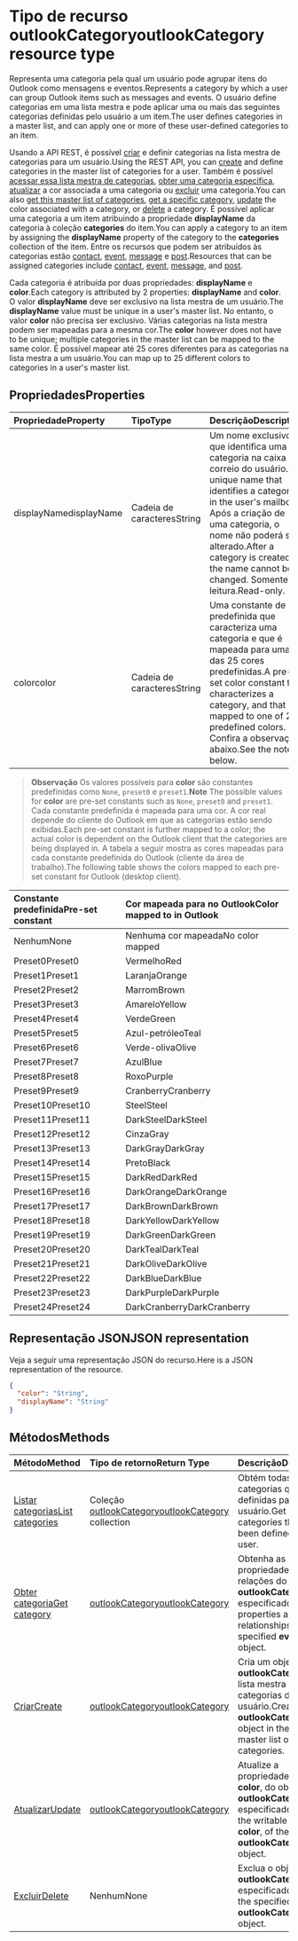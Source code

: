 # <a name="outlookcategory-resource-type"></a><span data-ttu-id="55683-101">Tipo de recurso outlookCategory</span><span class="sxs-lookup"><span data-stu-id="55683-101">outlookCategory resource type</span></span>


<span data-ttu-id="55683-102">Representa uma categoria pela qual um usuário pode agrupar itens do Outlook como mensagens e eventos.</span><span class="sxs-lookup"><span data-stu-id="55683-102">Represents a category by which a user can group Outlook items such as messages and events.</span></span> <span data-ttu-id="55683-103">O usuário define categorias em uma lista mestra e pode aplicar uma ou mais das seguintes categorias definidas pelo usuário a um item.</span><span class="sxs-lookup"><span data-stu-id="55683-103">The user defines categories in a master list, and can apply one or more of these user-defined categories to an item.</span></span> 

<span data-ttu-id="55683-104">Usando a API REST, é possível [criar](../api/outlookuser_post_mastercategories.md) e definir categorias na lista mestra de categorias para um usuário.</span><span class="sxs-lookup"><span data-stu-id="55683-104">Using the REST API, you can [create](../api/outlookuser_post_mastercategories.md) and define categories in the master list of categories for a user.</span></span> <span data-ttu-id="55683-105">Também é possível [acessar essa lista mestra de categorias](../api/outlookuser_list_mastercategories.md), [obter uma categoria específica](../api/outlookcategory_get.md), [atualizar](../api/outlookcategory_update.md) a cor associada a uma categoria ou [excluir](../api/outlookcategory_delete.md) uma categoria.</span><span class="sxs-lookup"><span data-stu-id="55683-105">You can also [get this master list of categories](../api/outlookuser_list_mastercategories.md), [get a specific category](../api/outlookcategory_get.md), [update](../api/outlookcategory_update.md) the color associated with a category, or [delete](../api/outlookcategory_delete.md) a category.</span></span> <span data-ttu-id="55683-106">É possível aplicar uma categoria a um item atribuindo a propriedade **displayName** da categoria à coleção **categories** do item.</span><span class="sxs-lookup"><span data-stu-id="55683-106">You can apply a category to an item by assigning the **displayName** property of the category to the **categories** collection of the item.</span></span>
<span data-ttu-id="55683-107">Entre os recursos que podem ser atribuídos às categorias estão [contact](contact.md), [event](event.md), [message](message.md) e [post](post.md).</span><span class="sxs-lookup"><span data-stu-id="55683-107">Resources that can be assigned categories include [contact](contact.md), [event](event.md), [message](message.md), and [post](post.md).</span></span>   

<span data-ttu-id="55683-108">Cada categoria é atribuída por duas propriedades: **displayName** e **color**.</span><span class="sxs-lookup"><span data-stu-id="55683-108">Each category is attributed by 2 properties: **displayName** and **color**.</span></span> <span data-ttu-id="55683-109">O valor **displayName** deve ser exclusivo na lista mestra de um usuário.</span><span class="sxs-lookup"><span data-stu-id="55683-109">The **displayName** value must be unique in a user's master list.</span></span> <span data-ttu-id="55683-110">No entanto, o valor **color** não precisa ser exclusivo. Várias categorias na lista mestra podem ser mapeadas para a mesma cor.</span><span class="sxs-lookup"><span data-stu-id="55683-110">The **color** however does not have to be unique; multiple categories in the master list can be mapped to the same color.</span></span> <span data-ttu-id="55683-111">É possível mapear até 25 cores diferentes para as categorias na lista mestra a um usuário.</span><span class="sxs-lookup"><span data-stu-id="55683-111">You can map up to 25 different colors to categories in a user's master list.</span></span>

## <a name="properties"></a><span data-ttu-id="55683-112">Propriedades</span><span class="sxs-lookup"><span data-stu-id="55683-112">Properties</span></span>
| <span data-ttu-id="55683-113">Propriedade</span><span class="sxs-lookup"><span data-stu-id="55683-113">Property</span></span>     | <span data-ttu-id="55683-114">Tipo</span><span class="sxs-lookup"><span data-stu-id="55683-114">Type</span></span>   |<span data-ttu-id="55683-115">Descrição</span><span class="sxs-lookup"><span data-stu-id="55683-115">Description</span></span>|
|:---------------|:--------|:----------|
|<span data-ttu-id="55683-116">displayName</span><span class="sxs-lookup"><span data-stu-id="55683-116">displayName</span></span>|<span data-ttu-id="55683-117">Cadeia de caracteres</span><span class="sxs-lookup"><span data-stu-id="55683-117">String</span></span>|<span data-ttu-id="55683-118">Um nome exclusivo que identifica uma categoria na caixa de correio do usuário.</span><span class="sxs-lookup"><span data-stu-id="55683-118">A unique name that identifies a category in the user's mailbox.</span></span> <span data-ttu-id="55683-119">Após a criação de uma categoria, o nome não poderá ser alterado.</span><span class="sxs-lookup"><span data-stu-id="55683-119">After a category is created, the name cannot be changed.</span></span> <span data-ttu-id="55683-120">Somente leitura.</span><span class="sxs-lookup"><span data-stu-id="55683-120">Read-only.</span></span>|
|<span data-ttu-id="55683-121">color</span><span class="sxs-lookup"><span data-stu-id="55683-121">color</span></span>|<span data-ttu-id="55683-122">Cadeia de caracteres</span><span class="sxs-lookup"><span data-stu-id="55683-122">String</span></span>|<span data-ttu-id="55683-123">Uma constante de cor predefinida que caracteriza uma categoria e que é mapeada para uma das 25 cores predefinidas.</span><span class="sxs-lookup"><span data-stu-id="55683-123">A pre-set color constant that characterizes a category, and that is mapped to one of 25 predefined colors.</span></span> <span data-ttu-id="55683-124">Confira a observação abaixo.</span><span class="sxs-lookup"><span data-stu-id="55683-124">See the note below.</span></span> |

> <span data-ttu-id="55683-125">**Observação** Os valores possíveis para **color** são constantes predefinidas como `None`, `preset0` e `preset1`.</span><span class="sxs-lookup"><span data-stu-id="55683-125">**Note** The possible values for **color** are pre-set constants such as `None`, `preset0` and `preset1`.</span></span> <span data-ttu-id="55683-126">Cada constante predefinida é mapeada para uma cor. A cor real depende do cliente do Outlook em que as categorias estão sendo exibidas.</span><span class="sxs-lookup"><span data-stu-id="55683-126">Each pre-set constant is further mapped to a color; the actual color is dependent on the Outlook client that the categories are being displayed in.</span></span> <span data-ttu-id="55683-127">A tabela a seguir mostra as cores mapeadas para cada constante predefinida do Outlook (cliente da área de trabalho).</span><span class="sxs-lookup"><span data-stu-id="55683-127">The following table shows the colors mapped to each pre-set constant for Outlook (desktop client).</span></span> 


| <span data-ttu-id="55683-128">Constante predefinida</span><span class="sxs-lookup"><span data-stu-id="55683-128">Pre-set constant</span></span>  | <span data-ttu-id="55683-129">Cor mapeada para no Outlook</span><span class="sxs-lookup"><span data-stu-id="55683-129">Color mapped to in Outlook</span></span> |
|:---------------|:--------|
| <span data-ttu-id="55683-130">Nenhum</span><span class="sxs-lookup"><span data-stu-id="55683-130">None</span></span> | <span data-ttu-id="55683-131">Nenhuma cor mapeada</span><span class="sxs-lookup"><span data-stu-id="55683-131">No color mapped</span></span> |
| <span data-ttu-id="55683-132">Preset0</span><span class="sxs-lookup"><span data-stu-id="55683-132">Preset0</span></span> | <span data-ttu-id="55683-133">Vermelho</span><span class="sxs-lookup"><span data-stu-id="55683-133">Red</span></span> |
| <span data-ttu-id="55683-134">Preset1</span><span class="sxs-lookup"><span data-stu-id="55683-134">Preset1</span></span> | <span data-ttu-id="55683-135">Laranja</span><span class="sxs-lookup"><span data-stu-id="55683-135">Orange</span></span> |
| <span data-ttu-id="55683-136">Preset2</span><span class="sxs-lookup"><span data-stu-id="55683-136">Preset2</span></span> | <span data-ttu-id="55683-137">Marrom</span><span class="sxs-lookup"><span data-stu-id="55683-137">Brown</span></span> |
| <span data-ttu-id="55683-138">Preset3</span><span class="sxs-lookup"><span data-stu-id="55683-138">Preset3</span></span> | <span data-ttu-id="55683-139">Amarelo</span><span class="sxs-lookup"><span data-stu-id="55683-139">Yellow</span></span> |
| <span data-ttu-id="55683-140">Preset4</span><span class="sxs-lookup"><span data-stu-id="55683-140">Preset4</span></span> | <span data-ttu-id="55683-141">Verde</span><span class="sxs-lookup"><span data-stu-id="55683-141">Green</span></span> |
| <span data-ttu-id="55683-142">Preset5</span><span class="sxs-lookup"><span data-stu-id="55683-142">Preset5</span></span> | <span data-ttu-id="55683-143">Azul-petróleo</span><span class="sxs-lookup"><span data-stu-id="55683-143">Teal</span></span> |
| <span data-ttu-id="55683-144">Preset6</span><span class="sxs-lookup"><span data-stu-id="55683-144">Preset6</span></span> | <span data-ttu-id="55683-145">Verde-oliva</span><span class="sxs-lookup"><span data-stu-id="55683-145">Olive</span></span> |
| <span data-ttu-id="55683-146">Preset7</span><span class="sxs-lookup"><span data-stu-id="55683-146">Preset7</span></span> | <span data-ttu-id="55683-147">Azul</span><span class="sxs-lookup"><span data-stu-id="55683-147">Blue</span></span> |
| <span data-ttu-id="55683-148">Preset8</span><span class="sxs-lookup"><span data-stu-id="55683-148">Preset8</span></span> | <span data-ttu-id="55683-149">Roxo</span><span class="sxs-lookup"><span data-stu-id="55683-149">Purple</span></span> |
| <span data-ttu-id="55683-150">Preset9</span><span class="sxs-lookup"><span data-stu-id="55683-150">Preset9</span></span> | <span data-ttu-id="55683-151">Cranberry</span><span class="sxs-lookup"><span data-stu-id="55683-151">Cranberry</span></span> |
| <span data-ttu-id="55683-152">Preset10</span><span class="sxs-lookup"><span data-stu-id="55683-152">Preset10</span></span> | <span data-ttu-id="55683-153">Steel</span><span class="sxs-lookup"><span data-stu-id="55683-153">Steel</span></span> |
| <span data-ttu-id="55683-154">Preset11</span><span class="sxs-lookup"><span data-stu-id="55683-154">Preset11</span></span> | <span data-ttu-id="55683-155">DarkSteel</span><span class="sxs-lookup"><span data-stu-id="55683-155">DarkSteel</span></span> |
| <span data-ttu-id="55683-156">Preset12</span><span class="sxs-lookup"><span data-stu-id="55683-156">Preset12</span></span> | <span data-ttu-id="55683-157">Cinza</span><span class="sxs-lookup"><span data-stu-id="55683-157">Gray</span></span> |
| <span data-ttu-id="55683-158">Preset13</span><span class="sxs-lookup"><span data-stu-id="55683-158">Preset13</span></span> | <span data-ttu-id="55683-159">DarkGray</span><span class="sxs-lookup"><span data-stu-id="55683-159">DarkGray</span></span> |
| <span data-ttu-id="55683-160">Preset14</span><span class="sxs-lookup"><span data-stu-id="55683-160">Preset14</span></span> | <span data-ttu-id="55683-161">Preto</span><span class="sxs-lookup"><span data-stu-id="55683-161">Black</span></span> |
| <span data-ttu-id="55683-162">Preset15</span><span class="sxs-lookup"><span data-stu-id="55683-162">Preset15</span></span> | <span data-ttu-id="55683-163">DarkRed</span><span class="sxs-lookup"><span data-stu-id="55683-163">DarkRed</span></span> |
| <span data-ttu-id="55683-164">Preset16</span><span class="sxs-lookup"><span data-stu-id="55683-164">Preset16</span></span> | <span data-ttu-id="55683-165">DarkOrange</span><span class="sxs-lookup"><span data-stu-id="55683-165">DarkOrange</span></span> |
| <span data-ttu-id="55683-166">Preset17</span><span class="sxs-lookup"><span data-stu-id="55683-166">Preset17</span></span> | <span data-ttu-id="55683-167">DarkBrown</span><span class="sxs-lookup"><span data-stu-id="55683-167">DarkBrown</span></span> |
| <span data-ttu-id="55683-168">Preset18</span><span class="sxs-lookup"><span data-stu-id="55683-168">Preset18</span></span> | <span data-ttu-id="55683-169">DarkYellow</span><span class="sxs-lookup"><span data-stu-id="55683-169">DarkYellow</span></span> |
| <span data-ttu-id="55683-170">Preset19</span><span class="sxs-lookup"><span data-stu-id="55683-170">Preset19</span></span> | <span data-ttu-id="55683-171">DarkGreen</span><span class="sxs-lookup"><span data-stu-id="55683-171">DarkGreen</span></span> |
| <span data-ttu-id="55683-172">Preset20</span><span class="sxs-lookup"><span data-stu-id="55683-172">Preset20</span></span> | <span data-ttu-id="55683-173">DarkTeal</span><span class="sxs-lookup"><span data-stu-id="55683-173">DarkTeal</span></span> |
| <span data-ttu-id="55683-174">Preset21</span><span class="sxs-lookup"><span data-stu-id="55683-174">Preset21</span></span> | <span data-ttu-id="55683-175">DarkOlive</span><span class="sxs-lookup"><span data-stu-id="55683-175">DarkOlive</span></span> |
| <span data-ttu-id="55683-176">Preset22</span><span class="sxs-lookup"><span data-stu-id="55683-176">Preset22</span></span> | <span data-ttu-id="55683-177">DarkBlue</span><span class="sxs-lookup"><span data-stu-id="55683-177">DarkBlue</span></span> |
| <span data-ttu-id="55683-178">Preset23</span><span class="sxs-lookup"><span data-stu-id="55683-178">Preset23</span></span> | <span data-ttu-id="55683-179">DarkPurple</span><span class="sxs-lookup"><span data-stu-id="55683-179">DarkPurple</span></span> |
| <span data-ttu-id="55683-180">Preset24</span><span class="sxs-lookup"><span data-stu-id="55683-180">Preset24</span></span> | <span data-ttu-id="55683-181">DarkCranberry</span><span class="sxs-lookup"><span data-stu-id="55683-181">DarkCranberry</span></span> |

## <a name="json-representation"></a><span data-ttu-id="55683-182">Representação JSON</span><span class="sxs-lookup"><span data-stu-id="55683-182">JSON representation</span></span>
<span data-ttu-id="55683-183">Veja a seguir uma representação JSON do recurso.</span><span class="sxs-lookup"><span data-stu-id="55683-183">Here is a JSON representation of the resource.</span></span>

<!-- {
  "blockType": "resource",
  "optionalProperties": [

  ],
  "@odata.type": "microsoft.graph.outlookCategory"
}-->

```json
{
  "color": "String",
  "displayName": "String"
}

```

## <a name="methods"></a><span data-ttu-id="55683-184">Métodos</span><span class="sxs-lookup"><span data-stu-id="55683-184">Methods</span></span>
| <span data-ttu-id="55683-185">Método</span><span class="sxs-lookup"><span data-stu-id="55683-185">Method</span></span>           | <span data-ttu-id="55683-186">Tipo de retorno</span><span class="sxs-lookup"><span data-stu-id="55683-186">Return Type</span></span>    |<span data-ttu-id="55683-187">Descrição</span><span class="sxs-lookup"><span data-stu-id="55683-187">Description</span></span>|
|:---------------|:--------|:----------|
|[<span data-ttu-id="55683-188">Listar categorias</span><span class="sxs-lookup"><span data-stu-id="55683-188">List categories</span></span>](../api/outlookuser_list_mastercategories.md) | <span data-ttu-id="55683-189">Coleção [outlookCategory](../resources/outlookcategory.md)</span><span class="sxs-lookup"><span data-stu-id="55683-189">[outlookCategory](../resources/outlookcategory.md) collection</span></span> |<span data-ttu-id="55683-190">Obtém todas as categorias que foram definidas para o usuário.</span><span class="sxs-lookup"><span data-stu-id="55683-190">Get all the categories that have been defined for the user.</span></span>|
|[<span data-ttu-id="55683-191">Obter categoria</span><span class="sxs-lookup"><span data-stu-id="55683-191">Get category</span></span>](../api/outlookcategory_get.md) | [<span data-ttu-id="55683-192">outlookCategory</span><span class="sxs-lookup"><span data-stu-id="55683-192">outlookCategory</span></span>](../resources/outlookcategory.md) |<span data-ttu-id="55683-193">Obtenha as propriedades e as relações do objeto **outlookCategory** especificado.</span><span class="sxs-lookup"><span data-stu-id="55683-193">Get the properties and relationships of the specified **event** object.</span></span>|
|[<span data-ttu-id="55683-194">Criar</span><span class="sxs-lookup"><span data-stu-id="55683-194">Create</span></span>](../api/outlookuser_post_mastercategories.md) | [<span data-ttu-id="55683-195">outlookCategory</span><span class="sxs-lookup"><span data-stu-id="55683-195">outlookCategory</span></span>](../resources/outlookcategory.md) |<span data-ttu-id="55683-196">Cria um objeto **outlookCategory** na lista mestra de categorias do usuário.</span><span class="sxs-lookup"><span data-stu-id="55683-196">Create an **outlookCategory** object in the user's master list of categories.</span></span>|
|[<span data-ttu-id="55683-197">Atualizar</span><span class="sxs-lookup"><span data-stu-id="55683-197">Update</span></span>](../api/outlookcategory_update.md) | [<span data-ttu-id="55683-198">outlookCategory</span><span class="sxs-lookup"><span data-stu-id="55683-198">outlookCategory</span></span>](../resources/outlookcategory.md) |<span data-ttu-id="55683-199">Atualize a propriedade gravável, **color**, do objeto **outlookCategory** especificado.</span><span class="sxs-lookup"><span data-stu-id="55683-199">Update the writable property, **color**, of the specified **outlookCategory** object.</span></span> |
|[<span data-ttu-id="55683-200">Excluir</span><span class="sxs-lookup"><span data-stu-id="55683-200">Delete</span></span>](../api/outlookcategory_delete.md) | <span data-ttu-id="55683-201">Nenhum</span><span class="sxs-lookup"><span data-stu-id="55683-201">None</span></span> |<span data-ttu-id="55683-202">Exclua o objeto **outlookCategory** especificado.</span><span class="sxs-lookup"><span data-stu-id="55683-202">Delete the specified **outlookCategory** object.</span></span> |


<!-- uuid: 8fcb5dbc-d5aa-4681-8e31-b001d5168d79
2015-10-25 14:57:30 UTC -->
<!-- {
  "type": "#page.annotation",
  "description": "outlookCategory resource",
  "keywords": "",
  "section": "documentation",
  "tocPath": ""
}-->
 
